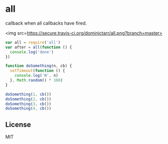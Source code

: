 # all

callback when all callbacks have fired.

<img src=https://secure.travis-ci.org/dominictarr/all.png?branch=master>

``` js
var all = require('all')
var after = all(function () {
  console.log('done')
})

function doSomething(n, cb) {
  setTimeout(function () {
    console.log('N', n)
  }, Math.random() * 100)
}

doSomething(1, cb())
doSomething(2, cb())
doSomething(3, cb())
doSomething(4, cb())

```


## License

MIT
